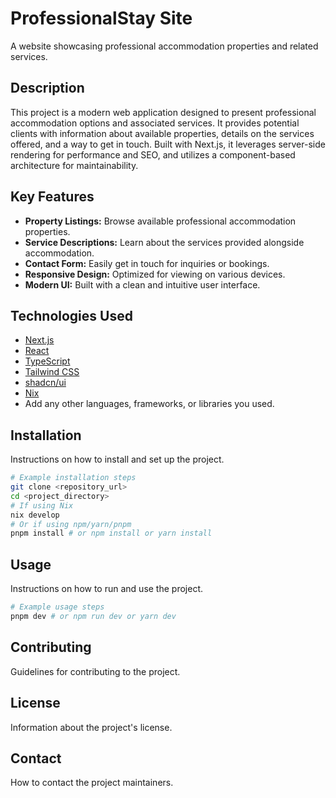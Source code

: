 # ProfessionalStay Site

A website showcasing professional accommodation properties and related services.

## Description

This project is a modern web application designed to present professional accommodation options and associated services. It provides potential clients with information about available properties, details on the services offered, and a way to get in touch. Built with Next.js, it leverages server-side rendering for performance and SEO, and utilizes a component-based architecture for maintainability.

## Key Features

- **Property Listings:** Browse available professional accommodation properties.
- **Service Descriptions:** Learn about the services provided alongside accommodation.
- **Contact Form:** Easily get in touch for inquiries or bookings.
- **Responsive Design:** Optimized for viewing on various devices.
- **Modern UI:** Built with a clean and intuitive user interface.

## Technologies Used

- [Next.js](https://nextjs.org/)
- [React](https://reactjs.org/)
- [TypeScript](https://www.typescriptlang.org/)
- [Tailwind CSS](https://tailwindcss.com/)
- [shadcn/ui](https://ui.shadcn.com/)
- [Nix](https://nixos.org/)
- Add any other languages, frameworks, or libraries you used.

## Installation

Instructions on how to install and set up the project.

```bash
# Example installation steps
git clone <repository_url>
cd <project_directory>
# If using Nix
nix develop
# Or if using npm/yarn/pnpm
pnpm install # or npm install or yarn install
```

## Usage

Instructions on how to run and use the project.

```bash
# Example usage steps
pnpm dev # or npm run dev or yarn dev
```

## Contributing

Guidelines for contributing to the project.

## License

Information about the project's license.

## Contact

How to contact the project maintainers.
